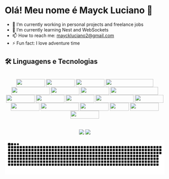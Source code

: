# Olá! Meu nome é Mayck Luciano 👋

- 🔭 I’m currently working in personal projects and freelance jobs
- 🌱 I’m currently learning Nest and WebSockets
- 📫 How to reach me: mayckluciano2@gmail.com
- ⚡ Fun fact: I love adventure time
<!-- ### I am a systems development student at Senai-Swiss-Brazilian institution, in addition to the course, I have been studying Front-end development for over 3 years autonomously, using technologies such as html5, css3, javascript, sass, jquery and bootstrap. I'm currently studying React.js and Back-end development.
#### I am currently looking for freelance jobs or employment 🔭 -->

## 🛠 Linguagens e Tecnologias
  
<div style="display: inline_block" align=center><br> 
  <img align='center' height='25' width='90' src='https://img.shields.io/badge/HTML5-DD4B25?logo=html5&logoColor=white'>
  <img align='center' height='25' width='90' src='https://img.shields.io/badge/CSS3-254BDD?logo=css3&logoColor=white'>
  <img align='center' height='25' width='90' src='https://img.shields.io/badge/SASS-CE6B9B?logo=sass&logoColor=white'>
  <img align='center' height='25' width='150' src='https://img.shields.io/badge/JAVASCRIPT-yellow?logo=javascript&logoColor=white'>
  <img align='center' height='25' width='120' src="https://img.shields.io/badge/TYPESCRIPT-blue?logo=typescript&logoColor=white">
  <img align='center' height='25' width='90' src="https://img.shields.io/badge/NODE.js-green?logo=node.js&logoColor=white">
  <img align='center' height='25' width='90' src='https://img.shields.io/badge/REACT-08DCFF?logo=react&logoColor=white'>
  <img align='center' height='25' width='150' src='https://img.shields.io/badge/REACT%20NATIVE-08ABD9?logo=react&logoColor=white'>
  <img align='center' height='25' width='90' src="https://img.shields.io/badge/NEXT-black?logo=next.js&logoColor=white">
  <img align='center' height='25' width='90' src="https://img.shields.io/badge/FIGMA-black?logo=figma&logoColor=white&color=purple">
  <img align='center' height='25' width='90' src="https://img.shields.io/badge/CANVA-blue?logo=canva&logoColor=white">
  <img align='center' height='25' width='120' src="https://img.shields.io/badge/BOOTSTRAP-purple?logo=bootstrap&logoColor=white">
  <img align='center' height='25' width='90' src='https://img.shields.io/badge/PHP-7B7FB5?logo=php&logoColor=white'>
  <img align='center' height='25' width='90' src='https://img.shields.io/badge/MYSQL-30516D?logo=mysql&logoColor=white'>
  <img align='center' height='25' width='120' src="https://img.shields.io/badge/mongodb-green?logo=mongodb&logoColor=white">
  <img align='center' height='25' width='90' src='https://img.shields.io/badge/PYTHON-3F76A5?logo=python&logoColor=white'>
  <img align='center' height='25' width='60' src="https://img.shields.io/badge/GIT-orange?logo=git&logoColor=white">
  <img align='center' height='25' width='90' src="https://img.shields.io/badge/GITHUB-gray?logo=github&logoColor=white">
  <img align='center' height='25' width='90' src="https://img.shields.io/badge/angular-%23FF0000?logo=angular">


</div>
<br>
<br>
<div align="center">
  <img height="180em" src="https://github-readme-stats.vercel.app/api?username=mayckl2&show_icons=true&theme=dark&include_all_commits=true&count_private=true"/>
  <img height="180em" src="https://github-readme-stats.vercel.app/api/top-langs/?username=mayckl2&layout=compact&langs_count=7&theme=dark"/>
</div>

![Snake animation](https://github.com/MatthewsTomts/MatthewsTomts/blob/output/github-contribution-grid-snake.svg)
<!--
**MayckL2/MayckL2** is a ✨ _special_ ✨ repository because its `README.md` (this file) appears on your GitHub profile.


Here are some ideas to get you started:

- 🔭 I’m currently working on ...
- 🌱 I’m currently learning ...
- 👯 I’m looking to collaborate on ...
- 🤔 I’m looking for help with ...
- 💬 Ask me about ...
- 📫 How to reach me: ...
- 😄 Pronouns: ...
- ⚡ Fun fact: ...
-->
